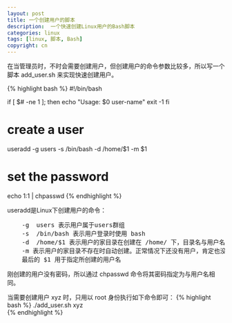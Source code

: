 ```yaml
---
layout: post
title: 一个创建用户的脚本
description:  一个快速创建Linux用户的Bash脚本
categories: linux
tags: [linux, 脚本, Bash]
copyright: cn
---
```


在当管理员时，不时会需要创建用户，但创建用户的命令参数比较多，所以写一个脚本 add_user.sh 来实现快速创建用户。

{% highlight bash %}
#!/bin/bash

if [ $# -ne 1 ]; then
    echo "Usage: $0  user-name"
    exit -1
fi

# create a user
useradd -g users -s /bin/bash -d /home/$1 -m  $1

# set the password
echo $1:$1 | chpasswd
{% endhighlight %}

useradd是Linux下创建用户的命令： 
<pre>
    -g  users 表示用户属于users群组 
    -s  /bin/bash 表示用户登录时使用 bash 
    -d  /home/$1 表示用户的家目录在创建在 /home/ 下，目录名与用户名相同。 
    -m 表示用户的家目录不存在时自动创建。正常情况下还没有用户，肯定也没有目录了。 
    最后的 $1 用于指定所创建的用户名 
</pre>

刚创建的用户没有密码，所以通过 chpasswd 命令将其密码指定为与用户名相同。 


当需要创建用户 xyz 时，只用以 root 身份执行如下命令即可：
{% highlight bash %}
./add_user.sh  xyz  
{% endhighlight %}
